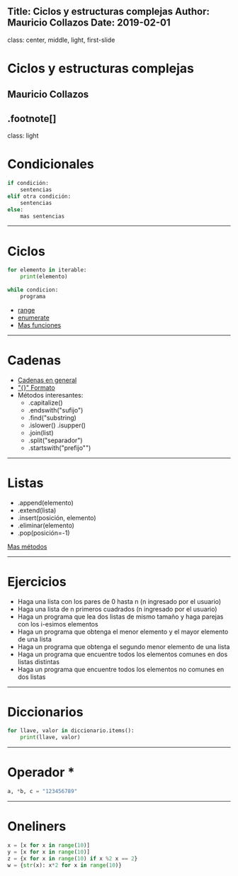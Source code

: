 Title: Ciclos y estructuras complejas
Author: Mauricio Collazos
Date: 2019-02-01
![]()
---
class: center, middle, light, first-slide
# Ciclos y estructuras complejas
## Mauricio Collazos
.footnote[]
---
class: light
# Condicionales
```python
if condición:
    sentencias
elif otra condición:
    sentencias
else:
    mas sentencias
```
---
# Ciclos
```python
for elemento in iterable:
    print(elemento)
    
while condicion:
    programa
```
- [range](https://docs.python.org/3/library/functions.html#func-range)
- [enumerate](https://docs.python.org/3/library/functions.html#enumerate)
- [Mas funciones](https://docs.python.org/3/library/functions.html)
---
# Cadenas
- [Cadenas en general](https://docs.python.org/3/library/stdtypes.html#str)
- ["{}" Formato](https://docs.python.org/3/library/string.html#format-string-syntax)
- Métodos interesantes:
   - .capitalize()
   - .endswith("sufijo")
   - .find("substring)
   - .islower() .isupper()
   - .join(list)
   - .split("separador")
   - .startswith("prefijo"")
---
# Listas
- .append(elemento)
- .extend(lista)
- .insert(posición, elemento)
- .eliminar(elemento)
- .pop(posición=-1)

[Mas métodos](https://docs.python.org/3/tutorial/datastructures.html#more-on-lists)

---
# Ejercicios

- Haga una lista con los pares de 0 hasta n (n ingresado por el usuario)
- Haga una lista de n primeros cuadrados (n ingresado por el usuario)
- Haga un programa que lea dos listas de mismo tamaño y haga parejas con los i-esimos elementos
- Haga un programa que obtenga el menor elemento  y el mayor elemento de una lista
- Haga un programa que obtenga el segundo menor elemento de una lista
- Haga un programa que encuentre todos los elementos comunes en dos listas distintas
- Haga un programa que encuentre todos los elementos no comunes en dos listas

---
# Diccionarios
```python
for llave, valor in diccionario.items():
    print(llave, valor)
```

---
# Operador *
```python
a, *b, c = "123456789"
```
---
# Oneliners
```python
x = [x for x in range(10)]
y = [x for x in range(10)]
z = {x for x in range(10) if x %2 x == 2}
w = {str(x): x*2 for x in range(10)}
```